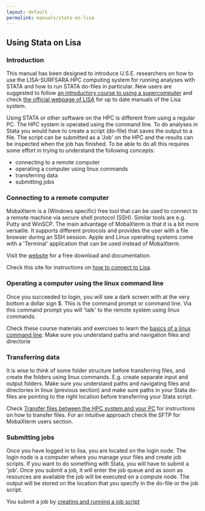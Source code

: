 ```yaml
---
layout: default
permalink: manuals/stata-on-lisa
---
```


## Using Stata on Lisa

### Introduction
This manual has been designed to introduce U.S.E. researchers on how to use the LISA-SURFSARA HPC computing system for running analyses with STATA and how to run STATA do-files in particular. New users are suggested to follow [an introductory course to using a supercomputer](https://www.surf.nl/en/agenda/research-and-ict) and check [the official webpage of LISA](https://servicedesk.surfsara.nl/wiki/display/WIKI/Lisa) for up to date manuals of the Lisa system.

Using STATA or other software on the HPC is different from using a regular PC. The HPC system is operated using the command line. To do analyses in Stata you would have to create a script (do-file) that saves the output to a file. The script can be submitted as a 'Job' on the HPC and the results can be inspected when the job has finished. To be able to do all this requires some effort in trying to understand the following concepts:
- connecting to a remote computer
- operating a computer using linux commands
- transferring data
- submitting jobs

### Connecting to a remote computer

MobaXterm is a (Windows specific) free tool that can be used to connect to a remote machine via secure shell protocol (SSH). Similar tools are e.g. Putty and WinSCP. The main advantage of MobaXterm is that it is a bit more versatile. It supports different protocols and provides the user with a file browser during an SSH session.
Apple and Linux operating systems come with a 'Terminal' application that can be used instead of MobaXterm.

Visit the [website](https://mobaxterm.mobatek.net/) for a free download and documentation.

Check this site for instructions on [how to connect to Lisa](https://servicedesk.surfsara.nl/wiki/pages/viewpage.action?pageId=30660216).

### Operating a computer using the linux command line
Once you succeeded to login, you will see a dark screen with at the very bottom a dollar sign $. This is the command prompt or command line. Via this command prompt you will 'talk' to the remote system using linux commands. 

Check these course materials and exercises to learn the [basics of a linux command line](https://swcarpentry.github.io/shell-novice/).
Make sure you understand paths and navigation files and directorie

### Transferring data
It is wise to think of some folder structure before transferring files, and create the folders using linux commands. E.g. create separate input and output folders. 
Make sure you understand paths and navigating files and directories in linux (previous section) and make sure paths in your Stata do-files are pointing to the right location before transferring your Stata script.

Check [Transfer files between the HPC system and your PC](https://servicedesk.surfsara.nl/wiki/pages/viewpage.action?pageId=30660216) for instructions on how to transfer files. For an intuitive approach check the SFTP for MobaXterm users section.

### Submitting jobs
Once you have logged in to lisa, you are located on the login node. The login node is a computer where you manage your files and create job scripts. If you want to do something with Stata, you will have to submit a 'job'. Once you submit a job, it will enter the job queue and as soon as resources are available the job will be executed on a compute node. The output will be stored on the location that you specify in the do-file or the job script.

You submit a job by [creating and running a job script](https://servicedesk.surfsara.nl/wiki/display/WIKI/Creating+and+running+jobs)



